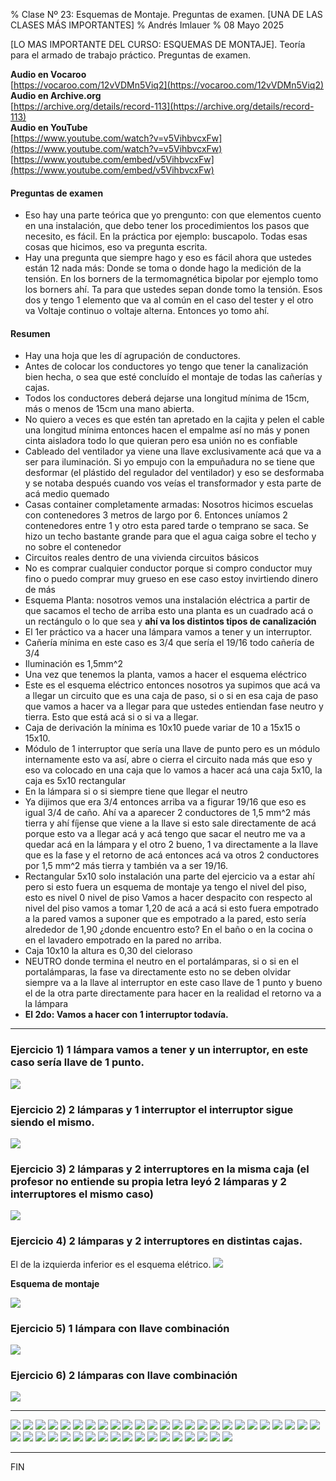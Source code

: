 % Clase Nº 23: Esquemas de Montaje. Preguntas de examen. [UNA DE LAS CLASES MÁS IMPORTANTES]
% Andrés Imlauer
% 08 Mayo 2025

[LO MAS IMPORTANTE DEL CURSO: ESQUEMAS DE MONTAJE]. Teoría para el armado de trabajo práctico. Preguntas de examen.

**Audio en Vocaroo**        
[https://vocaroo.com/12vVDMn5Viq2](https://vocaroo.com/12vVDMn5Viq2)   
**Audio en Archive.org**        
[https://archive.org/details/record-113](https://archive.org/details/record-113)   
**Audio en YouTube**        
[https://www.youtube.com/watch?v=v5VihbvcxFw](https://www.youtube.com/watch?v=v5VihbvcxFw)   
[https://www.youtube.com/embed/v5VihbvcxFw](https://www.youtube.com/embed/v5VihbvcxFw)   
        
     
#### Preguntas de examen

* Eso hay una parte teórica que yo prengunto: con que elementos cuento en una instalación, que debo tener los procedimientos los pasos que necesito, es fácil. En la práctica por ejemplo: buscapolo. Todas esas cosas que hicimos, eso va pregunta escrita.
* Hay una pregunta que siempre hago y eso es fácil ahora que ustedes están 12 nada más: Donde se toma o donde hago la medición de la tensión. En los borners de la termomagnética bipolar por ejemplo tomo los borners ahí. Ta para que ustedes sepan donde tomo la tensión. Esos dos y tengo 1 elemento que va al común en el caso del tester y el
otro va Voltaje continuo o voltaje alterna. Entonces yo tomo ahí.

#### Resumen

* Hay una hoja que les dí agrupación de conductores.
* Antes de colocar los conductores yo tengo que tener la canalización bien hecha, o sea que esté concluído el montaje de todas las cañerías y cajas.
* Todos los conductores deberá dejarse una longitud mínima de 15cm, más o menos de 15cm una mano abierta.
* No quiero a veces es que estén tan apretado en la cajita y pelen el cable una longitud mínima entonces hacen el empalme así no más y ponen cinta aisladora todo lo que quieran pero esa unión no es confiable
* Cableado del ventilador ya viene una llave exclusivamente acá que va a ser para iluminación.  Si yo empujo con la empuñadura no se tiene que desformar (el plástido del
regulador del ventilador) y eso se desformaba y se notaba después cuando vos veías el transformador y esta parte de acá medio quemado
* Casas container completamente armadas: Nosotros hicimos escuelas con contenedores 3 metros de largo por 6. Entonces uníamos 2 contenedores entre 1 y otro esta pared tarde o temprano se saca. Se hizo un techo bastante grande para que el agua caiga sobre el techo y no sobre el contenedor
* Circuitos reales dentro de una vivienda circuitos básicos
* No es comprar cualquier conductor porque si compro conductor muy fino o puedo comprar muy grueso en ese caso estoy invirtiendo dinero de más
* Esquema Planta: nosotros vemos una instalación eléctrica a partir de que sacamos el techo de arriba esto una planta es un cuadrado acá o un rectángulo o lo que sea y **ahí va los distintos tipos de canalización**
* El 1er práctico va a hacer una lámpara vamos a tener y un interruptor.
* Cañería mínima en este caso es 3/4 que sería el 19/16 todo cañería de 3/4
* Iluminación es 1,5mm^2
* Una vez que tenemos la planta, vamos a hacer el esquema eléctrico
* Este es el esquema eléctrico entonces nosotros ya supimos que acá va a llegar un circuito que es una caja de paso, si o si en esa caja de paso que vamos a hacer va a llegar para que ustedes entiendan fase neutro y tierra. Esto que está acá si o si va a llegar.
* Caja de derivación la mínima es 10x10 puede variar de 10 a 15x15 o 15x10.
* Módulo de 1 interruptor que sería una llave de punto pero es un módulo internamente esto va así, abre o cierra el circuito nada más que eso y eso va colocado en una caja que lo vamos a hacer acá una caja 5x10, la caja es 5x10 rectangular
* En la lámpara si o si siempre tiene que llegar el neutro
* Ya dijimos que era 3/4 entonces arriba va a figurar 19/16 que eso es igual 3/4 de caño. Ahí va a aparecer 2 conductores de 1,5 mm^2 más tierra y ahí fíjense que viene a la llave si esto sale directamente de acá porque esto va a llegar acá y acá tengo que sacar el neutro me va a quedar acá en la lámpara y el otro 2 bueno, 1 va directamente a la llave que es la fase y el retorno de acá entonces acá va otros 2 conductores por 1,5 mm^2 más tierra y también va a ser 19/16.
* Rectangular 5x10 solo instalación una parte del ejercicio va a estar ahí pero si esto fuera un esquema de montaje ya tengo el nivel del piso, esto es nivel 0 nivel de piso Vamos a hacer despacito con respecto al nivel del piso vamos a tomar 1,20 de acá a acá si esto fuera empotrado a la pared vamos a suponer que es empotrado a la pared, esto sería alrededor de 1,90 ¿donde encuentro esto? En el baño o en la cocina o en el lavadero empotrado en la pared no arriba.
* Caja 10x10 la altura es 0,30 del cieloraso
* NEUTRO donde termina el neutro en el portalámparas, si o si en el portalámparas, la fase va directamente esto no se deben olvidar siempre va a la llave al interruptor en este caso llave de 1 punto y bueno el de la otra parte directamente para hacer en la realidad el retorno va a la lámpara
* **El 2do: Vamos a hacer con 1 interruptor todavía.**


---

### Ejercicio 1) 1 lámpara vamos a tener y un interruptor, en este caso sería llave de 1 punto.
![](https://blogger.googleusercontent.com/img/b/R29vZ2xl/AVvXsEjRqnfxpsgyeEQNi2oFZ8-3H2_9-lOy-oZi1FSqaVcVEi9yLZHKYuAdcXts-B6IW6NXiiiHej5GPX72n8yqeBOTvacVKkr5ttnNZCTN5KM-3uzwoMwrUlLCZ_ks6nd6uuCvGxW1b8k9AFWCcd8yqjjUy-2Yko4nVjcKk7TQjttiYO5bg1ctPEXMMhj0gs4/s4620/IMG_20250511_181821091.jpg)

### Ejercicio 2) 2 lámparas y 1 interruptor el interruptor sigue siendo el mismo.
![](https://blogger.googleusercontent.com/img/b/R29vZ2xl/AVvXsEijTte7dBiI6_Z6PEjZ6tK35Vex8o1_OpirgLDwvE3eWR_-gd4dnDD0UNnhpTRm0yALcESySaT0uROOpzmv6k5W_ciNiiy72ZFCaLYoRol3PPEFk35KWsiG2Qvl5gXw-XOPqKD5V7Z2yQFhvm_d22ZJDP_F7F-zDYI_B67zfuYKk5tLkS45V_YwEm3QB8g/s4160/IMG_20250511_181833612.jpg)

### Ejercicio 3) 2 lámparas y 2 interruptores en la misma caja (el profesor no entiende su propia letra leyó 2 lámparas y 2 interruptores el mismo caso)
![](https://blogger.googleusercontent.com/img/b/R29vZ2xl/AVvXsEiAF7zHr0iss704dcyCWPCubYKJniuzXTb18HnsJL8jb5h7EPRBpv_GcLyN0GdZOkAq3r2noJYvt0INgicZKXUAF-cBDz_LRkN18pbTKD4z_XAkyB8fQ3VkEcE-0jFH2r8LAPacBR6CmB3dgrSxUblbbE77ZURWQEcTMSkFacIGeq3IWlyNW7OiKShTKLs/s4160/IMG_20250511_181847728.jpg)

### Ejercicio 4) 2 lámparas y 2 interruptores en distintas cajas.
El de la izquierda inferior es el esquema elétrico.
![](https://blogger.googleusercontent.com/img/b/R29vZ2xl/AVvXsEiMkRdtDHhNr_VT4DL0Y3ZjdzuyimbZir7xioEgtogVOKabl1pikiliITqeOBbe2FxvAq_gakM74JkinxLELOSdKBBOigJ6c8SdmPs1D1bHU-1HzbkheWhbApTCEu8ayZzSySD9aOTbhDcAPiNgds5L7-vhaliK87k-nmql5HcvO9-ly795GYGvqbr53gQ/s4160/IMG_20250507_201900387.jpg)

**Esquema de montaje**

![](https://blogger.googleusercontent.com/img/b/R29vZ2xl/AVvXsEg5czvg-jdLJyS_nk3D8FpD_O2T_docwWG_JMOU0ppLLq1hRZgVBA79suvteIfYyjZJqokYdmP5ZvxIMx3huR-pQmVG6_3z2zjXvv2SPCSrXtjh59bQAH3_sODJKC6SWBumkpIkvzNRV0l2b_Um_6bJBWuu-vyxcwG14zM7BKwiNXgowyJLeKdeGXNtqps/s4160/IMG_20250511_181915788.jpg)

### Ejercicio 5) 1 lámpara con llave combinación
![](https://blogger.googleusercontent.com/img/b/R29vZ2xl/AVvXsEgcbt_KtQ9AhNy2mQwFBQoWRF8_ysx-bkA06W6dH0lpMufPb1AzRm5wwT0nap9IfbvrzBcR0pwtVdaMPFk3lXAJj1hXlNFMt20saZ1PelmdaIfC_EKXxzDiMbpLqP8_wACyuZx2TlIIP3J5PgEEDMan-CZMecI1l0hgNI3dOCb9F62GxsSb6ix9A7Gox_Q/s4160/IMG_20250511_181931404.jpg)

### Ejercicio 6) 2 lámparas con llave combinación
![](https://blogger.googleusercontent.com/img/b/R29vZ2xl/AVvXsEgSrTjf-8wBSVTVGDK_A3RTY5MIieU197-vIR9HX1ws21IBEOAezoquTtiaLVHZkUouq-H6BxFjqar09hxzciCmtEhhD0QaT0mmvqP-6pAK4zERgMV7UYmnNHZeVN8VhTr-D-mj_MmZe6ff_Co5fHFH8im8rcI33zju6om8RO9RZD01ZXd-NfWngITDQuU/s4160/IMG_20250511_181942963.jpg)


---


![](https://blogger.googleusercontent.com/img/b/R29vZ2xl/AVvXsEhXihLo4TobCR5vUbqEEDnpQtvDfrVOfcdaAUmCZDj2bzuR1An3w5nGMRUD8uVtTr0hWFrf4JucZ-HpSlad-741IFfmxwA6LEE5aaBQqsY99Akhd0AWAyKEVf34mYDrkhn5qbItNZr2i9kkpS-ICnzPe2BNx6G4W1D698Ax9u-k0vNOF5Qd7h9TI7NX1so/s4160/IMG_20250507_191210299.jpg)
![](https://blogger.googleusercontent.com/img/b/R29vZ2xl/AVvXsEifWu_YUb-VILvRaRpIQ01DH4vZkVNWrX9zXcNSgdyDWY9l8FAk1BHwlj0sHlIiZ5Qy4gi6bygGuThwNXmUzTNu6gptYP56tPlgsCSx9wk37QtIuOZXdduVKNcy03QJ-sKMX6pEgXMysP5VlnaKduFpSMvXv5ayI4w4JnsuoUUJUrpH5-nSfkKvdcUF3qY/s4160/IMG_20250507_191211516.jpg)
![](https://blogger.googleusercontent.com/img/b/R29vZ2xl/AVvXsEhkG0UjBqhoCoHHA7csAMc6qJdWYrplyFrXiJbnmoGeD7-oYgdEsGQB_xiEc9KuLzNzEGiUUB5g8UUshyphenhyphenwIAsyn5t7WiEyvbvRKIjzc2OOlXT_JwwUgDGr9dtLjv12t__6ulXNznKTDmauLYsu7mod38lUhWE9D3n719cZmHqpVaIf8eC7sWZduinpD3CY/s4160/IMG_20250507_192258332.jpg)
![](https://blogger.googleusercontent.com/img/b/R29vZ2xl/AVvXsEgi-4O5x3mXzXPpoyHj76NrxfGDDXZnS_-LyHXeilC1Wn-PW0rTlh1flL4P9oOzF9FkQBiS74fJ0WYam8E__0RMeZaM6CLMRAUg9Wwx8NpNctlgSIYegiopI-TOIJLzH-BEBLXmQxKWMeGcm_9fAHvKvhgsXGBQBw_kfMO7_EIrhjRCawulQnyrzcUJ2Hc/s4160/IMG_20250507_192301762.jpg)
![](https://blogger.googleusercontent.com/img/b/R29vZ2xl/AVvXsEjds4UUCn08M2dL0BYvmWxqmU0qpHw3y8gJY6qiBZJQv1Fvrfi0j_XP-YCelbshm5nKk2kUlRj0hQihelSjtTkMlKTGe5mVfGNwE_ihz_rIPv73sh-kIz9_34ObcVSKmlvmLDRjN7XkikGFGG-s4Uy4uHAOOZRr9suibzp4MFbZD3vjGsbJl0C1g6qFHxc/s4160/IMG_20250507_193043438.jpg)
![](https://blogger.googleusercontent.com/img/b/R29vZ2xl/AVvXsEjJN8VavVoJemnFZLQLSOjR98dYzqXUtJZ8F591CdKPgY7uHokWNh8HYKdECuHfww_pzwz8PWfLV82S1-H37hoishUj8caUdy_PSePPAO3kS9OxoA70HTOSdn-tRvTVFo1kRbpHQs221tzHyi7oUStlnU2suacga_HZyk-UK4anwnpvIzFuZNUlKpA-Ykk/s4160/IMG_20250507_193527911_HDR.jpg)
![](https://blogger.googleusercontent.com/img/b/R29vZ2xl/AVvXsEh4xooHm3Y2yCM02-_XaGxAOs45R9tEGjGNsrfsc8brZTEMTvXWqYVH8Hgt7qtNnI6oBW1MvHqbPjF35scpLqPltciL3Dhy0PKd02XgWLQhrvWV5PBNdbKZZQvtLJc6x0tO5nX4_8dlCY0I9JRHUkSry8Os6NHYSQyjMptIAAe9b09ETV3KWZHhrsDNnCA/s4160/IMG_20250507_193530649.jpg)
![](https://blogger.googleusercontent.com/img/b/R29vZ2xl/AVvXsEhramrdQy3a4RslDJVsH2MbfOp0wqMpsB-5Mx7wqH97KrGZB5OmJt9Dk7KF8IUuyixsVD3MoVWGX8QcRIIwMqppo8oRLfvXTOXWb0Sy1BGdn16tH2qpNMVNnzLARu3reAG-faU298RSsz4goqVSIqUXBQZtgPuWCdxgLAKYFjGzGn-yaVy_Gbm3Qz8FiF8/s4160/IMG_20250507_194012002.jpg)
![](https://blogger.googleusercontent.com/img/b/R29vZ2xl/AVvXsEjo98l1GBiU5MuBwGtAc3kBkFTa2HYP9X-hajlVer0XMpCMie0M2cENYlkPw8SuNqsNMEG0Wnvm7nWcPc_6-eIxclC6cf2BdngE_r_MMsVB_yayBbL102UfM20DH6oxzOf9s9eo2-d0lWKUNH49CZod3MVc2dl7nkCuv8XPDHXR7Z6nLmN6vjlPZ23C9Jk/s4160/IMG_20250507_194014305.jpg)
![](https://blogger.googleusercontent.com/img/b/R29vZ2xl/AVvXsEhF7SwotffkEZDjRUoMm-SXw4uozgIS2Nxyg-lpn8iyyIVgSeZgZJ4oHq4voc21NoSOQtPMAVbzWvx_Du6gfr_MVstoVMtORNE2yFRAjkNFZf0LFHwv5ID_fwgW5BGwEqBLUitK9QJ3mfiauUi6klEJIjGIsw2jjL1gd0oN3gleumsx-QK29O926pbnWtA/s4160/IMG_20250507_194018996.jpg)
![](https://blogger.googleusercontent.com/img/b/R29vZ2xl/AVvXsEgnUqBR49FM7jCcWk6_FDXHbAVP6G_bKFi5t-9OqLOy7-ytoNZ3VP1hFfRqxx6dM4lEJR6GB7KZEA5XMarCnDDjDw8CY2PsiZ3DVfzckSx0kQomfRoG68TJsqEPBgdg9yIYBGCZl792n8d86zaD3FH6YQNWtBws4km8a288tXePI0KRMuucTK68_Qss_6I/s4160/IMG_20250507_194021705.jpg)
![](https://blogger.googleusercontent.com/img/b/R29vZ2xl/AVvXsEj4aYzdKlnj9WfYZatxvegYas_Tu986WctUgr2MV-obPci8y1VW6e8UOkU-ARQ1sZPBONSWjyJV8NbJgLSxOxgICpYzbMiy6b_iGkn5lgQfboVWhKwRcDyORqIzmlwCcQnRysH2a73WpQb4WI7FnK3cpuhXXvkKJkf4uxiz8EVnEmn-Zs1t-MFArNiCXQ0/s4160/IMG_20250507_194153596.jpg)
![](https://blogger.googleusercontent.com/img/b/R29vZ2xl/AVvXsEihGlvnOlfsPV07-QTwZEQ1KtGTrDKC8DHzZT1XoxlA9xwj6Fxmu-12HpxsLbRSyL-nnmeyR4lQtsRUmjvwG7O5N17KX7G7x0tIIsYfmrHhDYqoYG_mtMJtXTxNP6_NlCKV4aBBJzL2SW6c6SgaOrfVeYw7gpX0y0O3Ha7iNw5Q68v4iFR4zvuui6unl9w/s4160/IMG_20250507_194203221.jpg)
![](https://blogger.googleusercontent.com/img/b/R29vZ2xl/AVvXsEjHpqfPAz9ORrMGFxxbw3AVnVnpbym3yP-DceV8ZGUkt-oTYTa27CJHdTEZ4cSilq3x5JkVeN9iOwQG_0sBSWjGG4sMhYM8pLnpt1-h0fMW3M2T2zFemscOJ_xXZTQVoBPsSyF5e_JaQkeOrcVU61pE2VnBOYu-fL5r1UVtIsEL8We9ugMo-AEmcjzpvq8/s4160/IMG_20250507_194359812_BURST000_COVER_TOP.jpg)
![](https://blogger.googleusercontent.com/img/b/R29vZ2xl/AVvXsEhoWVc4NKs91NUoe5F-Y2eWPK-KgB-Aq8BLwtwhZ9LVs7pDxBxzhqw-4jcx8_nCCFwVVN9qkRowjDziq1sexeuXDmdehWWr6rdEBwU9yq_Xjotw36U0pfA9EY9iLVUssyb6YkJmtyBXKa75JGYtLHL5hLm0N3N6b-vJySL-_DEx_qUHPrXQrD7Rn3gVRaQ/s4160/IMG_20250507_194359812_BURST001.jpg)
![](https://blogger.googleusercontent.com/img/b/R29vZ2xl/AVvXsEjmHyEDpG74ksxlTNDNyM0yP9E4hWdoemrC3_WCWefSoYVoMKN9U4ZAX8io7mm7O4XLQVLm9OgMwsP4CTzjcj5NqLMZj1TKtvjJJt6zqJsubalGL1_ISC79XJ18iYG_QTqzihJ6NVVxWMqcidP-Rb9sVvhxyX-Tr89mtdAgv2lx4K3Eh7Tvmr4mCJGQA5o/s4160/IMG_20250507_194401975.jpg)
![](https://blogger.googleusercontent.com/img/b/R29vZ2xl/AVvXsEiTcn3CcFUyAq1QZIEfyK0pi3L0h8tdX3tY41ogQD_YfdCy41rRE_5o7AJHXwJQRAiz2mJurEmk8cpfeuGj4yRdkfc7aNrn9ntaRo9bXPP0ZVlNwwVBJUzCTOtiWO6WKkrWrEnOcUMCqk7JcGMqf1S14VJObsBBoK6cfjKXU1KZWq3DJl7GCn8bOsGq8N4/s4160/IMG_20250507_194452171_BURST000_COVER_TOP.jpg)
![](https://blogger.googleusercontent.com/img/b/R29vZ2xl/AVvXsEj7K6mHFB7oq57JdXFJg2vgXC75B0IE3ewneEAQyuX2uq_oHk0wiJOHl5s7F5dz-k9c4Q834R5t07Jq-mIuZ4cqENs1opBmiZcyDBSt8gdI80a5Uchwjg38MTHTzgM0ITFX-QcLl433-g9ZUkXH-HOoEKyHePIfMUILCqEX61tRh0nSMLsTH1ltjRhkCwA/s4160/IMG_20250507_194452171_BURST001.jpg)
![](https://blogger.googleusercontent.com/img/b/R29vZ2xl/AVvXsEgQgjhxcQnVUOWFSgjscOcI3vJDYwG9JydHbCu7lgqGQSE8vim5yEVZ1hSUMJhSWx7Ny3ZZQWEtcAK3C2v__LL7T5cbwm5iL7SnoBnOqXGAzhXeEX0vM18054gB2PEP8suAbYLw-ddu45QtGxzFcOAM-0OPf-iHoRITnBQhjvWEd2Qj6k3_IvMY_L2LvBg/s4160/IMG_20250507_194502178_HDR.jpg)
![](https://blogger.googleusercontent.com/img/b/R29vZ2xl/AVvXsEgDZpIhWvxUINJJx4oTcb6NStMLVjGjom72tN6xP4OFMnhAN1v4RMsY8ddhPd58NS1EpwV67yFe_0zNJWAQx9g-2Ton3DandRNQd4wnVjlKAMLbnZGs3BpPQ3-5B7Cu0HphhOaCX67GJckfQ83gHPNDwdQTjO9WjR2wReRluSor8vAKENimazpz1ImVOig/s4160/IMG_20250507_194504289.jpg)
![](https://blogger.googleusercontent.com/img/b/R29vZ2xl/AVvXsEjbU5C5q88P72HtU43FLjob1Sq4vtgvCxQe5ROD9GdqMgSNyMi_GNcNC8VqQrkN51YM9CMZ2YiBECPZuD3NUJrRc1EQUftMF1QB_HmkfL1PV1JLktn2289bfcbfi1uK0geL6CHYuhgCv4ILTYXlW9ZGqqisLJ9gFm4PLkejvZ-zUmiDYCVqaYhbWhQIACg/s4160/IMG_20250507_194558366_HDR.jpg)
![](https://blogger.googleusercontent.com/img/b/R29vZ2xl/AVvXsEgmLkN7NEZyQ2qI1vVbS1B7uaSCkl31e_f9sk6CT-9nmZmpOOvNIMeBORHxo7spNBob4br-lm8pmSb9qlku9KvWxkaP5mMZX1TSHjig5fxwae9LozdjWLA8zCl-pwWFWJVFctCEXniJqoYdT1kYw4oeFqvhCJ_um8hN9Eogg9gfClAswy9MmVG8Y_Yme4A/s4160/IMG_20250507_194606790_HDR.jpg)
![](https://blogger.googleusercontent.com/img/b/R29vZ2xl/AVvXsEhP2bZp0Xux0telS_VN3UIEytOntMr__2GxF_govoM_WzyZ_-fKhjEk2UTEX1GIUPXdjDe2HQq5MPdFdtDAmaOuvtTAjGnQSth1NIjciQTng3gJmeEn27QABQecOxFEL2S9kI2CX1wgJLXcCwAFcpmpCxeHhBPrGgsohD-2v3UvW9YXVRSt9If3XDBZ-yc/s4160/IMG_20250507_194625851.jpg)
![](https://blogger.googleusercontent.com/img/b/R29vZ2xl/AVvXsEhW2YdX0fC3puiYkGRX2f0BbtC0ysqXZhRNZrLRt33E1f6X1_w2c9u9l__fcvRwsHnPpmiPJsEyBEpZyulw3PjQdnTvbFYK1hq54OjbI0bzCinBRgRxnmeY6rE4ocIfeCJWI21hPSFRg0Ozt-Bra840QUv88Q3hDnhLk8Ck7e3RbDjuywAmSigmikIbhZ8/s4160/IMG_20250507_194726399.jpg)
![](https://blogger.googleusercontent.com/img/b/R29vZ2xl/AVvXsEiAUk5AWnKfzUbQOzyIJEQS3fCeiYRBMUiATK6Q03uKqSMrNvu0iM75CPFxW4caq42sbIQUuBWvgOvtkgWUJdMxDvWGtYDk8LMRVuFaca2PBQhmHpbtDXm_QrjD4ELctEeLE_hdfsik_S-3JkwQD6kcgeII9a6Bzoy58vPNYMbIGAskXmZaZwcTUQen5BQ/s4160/IMG_20250507_195038197_HDR.jpg)
![](https://blogger.googleusercontent.com/img/b/R29vZ2xl/AVvXsEgQTrM2VRpEh0Bot4H64Irq9nrn4K-2LY4M0SyPrAHAALMlWI_wjrS5o7Z_PELvgIX7QnMlknitwrHgOysL_VxoaulBiJDskZ9pHdegjaJZcVR1lXDVGOu4vPwQftcajLR2SETq_RTY-7hRcl5VhaU2svZUmKqho3qdCuZ8ztVJ-Ggu_VBqbXX2Z8RjWhQ/s4160/IMG_20250507_195341039.jpg)
![](https://blogger.googleusercontent.com/img/b/R29vZ2xl/AVvXsEiiMClfDwX0z5jQgtfLNmc8mmiwAhLrBxRumL_qAKGHC977zm1cW9l2xSN2QJIQj-JdlS-WIdcqbzmEwz8FndrQgC2VOF5nIw_6RacQakM6ztKofBHvxGc3LhfyIHVKop1R2hzwfkmwNmwV6wm3qcYAPh7iekh1MbRlm3fjAVFVxOhYJxF4ek_U34-vHRs/s4160/IMG_20250507_195803072.jpg)
![](https://blogger.googleusercontent.com/img/b/R29vZ2xl/AVvXsEjiYckAwJ3jG7pRrvmO7Ug-dN9PqqiLiCf1deYkVX0LGY_Zs_hvXhoHeNiHvZDFXEUs7o3Mp_R4GMuy5O0O8vCrULhosttk59MDgIprAh5LgsVIQNuTYF03aPWZYfsDg48DSVQLoWRU3JilSo_JtGGfNJ6fOQ4IPLVt4OTK11TxCjOIlpqNpRq1eCGPG9Q/s4160/IMG_20250507_195804563.jpg)
![](https://blogger.googleusercontent.com/img/b/R29vZ2xl/AVvXsEhI6bTa6EFLooyUcC9ltlfiR8fAJQ-ro6TNq_FHwbwe4hXSA6YNFUztuQjs24ya9EV5fc82IBUd0W4fP8I2XH4l86_csUhVTgTjky16BcpEo7stPHNTRONYmCjhnAVxR7d_rNERr5OP05LoRqzQC52LW3f2mN8GHEb-eqrqhv_PtxvpnJGBIy5VJpAArWg/s4160/IMG_20250507_195808154.jpg)
![](https://blogger.googleusercontent.com/img/b/R29vZ2xl/AVvXsEgC3A3_bWYakq6SYEf9Gzj_E49MJqdoUQDVOZ-X_xeQEmUiY0uBjwl9V-LLhCj-WkOGG05njCVFLQrn6cRxwzW6I1r6W52O4DG6EstG-3691InK8Rrf_5BDcUBL6Ef9_SnMmQBnWD8kmfyBEzIMhW2H2r9VfJ25fCAluwl5h8soQWIBgxcrJpKoT3bHBzk/s4160/IMG_20250507_195937045.jpg)
![](https://blogger.googleusercontent.com/img/b/R29vZ2xl/AVvXsEjjM_pnTV1yWWfrk9pi7Op7UzAZOOjBUBk_fmLBr875DZ3hoe0nI9S-iUIqHnhrSvmuIvPbOfR-8cB-ulVa8OKNv6docM9Dq2y5qGE6oq8zc-lYJI3Y6nEoRxmyMus7LkH1NxKuNuBbHfTx5pCsUXG-2JUpSVdw1TxcHDA3ARBGtotw1T98NOjeYDrCQH4/s4160/IMG_20250507_195951036_HDR.jpg)
![](https://blogger.googleusercontent.com/img/b/R29vZ2xl/AVvXsEiT59jtE1PzIs7JbFC4Pvobjt_qo-pOaIjUvgW3HbecMkxa2RP4P1c-bhYbnV-tWIF4VONkR_YAJAQqquSfxqFM8SlAmc5SwChn6pGbK22a4OC3bjKwOiqP3iU3Mr2xJOuBt25WRVD3S6D6hUMJ4gLN9XQ40qYl4-19kWxJ_04qAg8rm4UG7ezJiKx_AYA/s4160/IMG_20250507_195952175.jpg)
![](https://blogger.googleusercontent.com/img/b/R29vZ2xl/AVvXsEhhW7vtxVV2eE9VKWfK7KKnkQAC_pU-Xn7tnkEa5EscNZsqW3agh7xGvsLux8Q5WhfZCjZZppxZlyTpXy7vhkMJ727f0a7KyWCdmM78vnf7I80wG4YQvNTQwJktdBxKbl1bRmi_jDhtqZxlcJ7R9oGcms6DSkljg9g-ikun2Gn2OBH5F9OlsDqzhqdyUos/s4160/IMG_20250507_195959323.jpg)
![](https://blogger.googleusercontent.com/img/b/R29vZ2xl/AVvXsEhi9pvhDUHqLU1_kg7oOPVKT2tdGZV32S-j07zw4vn5uIkzCqHhNQkBBhq83glNXR6yV4PMtdooHcH3uiPvOufVMDMuRFaFgCW5kS3QXZPTRMeDLsldK5kgS3fJrg_4klrJm4jALFXevIxvjhSbEFlxOa9V-ic4AuZGBIoAjoF5Xgf7ScdSYLTw9ZwpdrU/s4160/IMG_20250507_200001149.jpg)
![](https://blogger.googleusercontent.com/img/b/R29vZ2xl/AVvXsEjZsCogXmHO2FZOCMeO6c9JNc-JphHhqiEJaM7ZLn0xctkQeWWlKz1I-dh0Ih4ZpWPgCr3cMqMwW5mrMMDt3YIaUBHYfoNpSFP6Z_2fGzP9VPbDtUbmIhZUl90e51UIgzLz-xIQB0q1q206OESVmQv-Az6ZCisWsxZfe4FhzXR_4dpiHCCjLYgSiGWqBMg/s4160/IMG_20250507_200229595.jpg)
![](https://blogger.googleusercontent.com/img/b/R29vZ2xl/AVvXsEhUe6hx8CmKsFcHhjVwl-Vm_1K8KOppGLfpEOitpF13b1p880Ur78GvRvzWi9qjxLxRpmIup1yDcULfRcL3wUR9KDWoIYljbZbjzQZQGB-mMBOE3S4h2PybQxRKtvEu8BV3VEGHrmESXUMJ2NnB_p7J9Hgtib1K3iYOaRX9R3uWVrNUqalBKjhQ-bnrhvo/s4160/IMG_20250507_200346829.jpg)
![](https://blogger.googleusercontent.com/img/b/R29vZ2xl/AVvXsEhOeZJnE9SGQ-ri4qJCij_ja01BR0-qTmKnxBJ86MEPLkyuQgh7i-la9VrX0shqCI3yMo7SCHLqR-LZhByB35VVZa_X06iZxCEzuCgPvpSJI4sSNRSAW9v23XZjFZOWqmEOPFkoEpVfQDNQ7F2LHZBrKG_uzhVk-pkrHk28dAoSrS-cJVk1dBh0kxQwi9M/s4160/IMG_20250507_200349380.jpg)
![](https://blogger.googleusercontent.com/img/b/R29vZ2xl/AVvXsEgXQEtwkYOSiB4XWSZTmWe6G4OLG7ViT4PFwRTGEEKWV8esKG5WE1RMkekY7bctiCFAMCrJyFXZO66WCdrZyrHtkOnfQZHmXwJEMi8FTmgXRbL75Ys2jdnbrOWDzmd3Bv4_lYHnW2XZxO6gR6k7a1zajKCH5ckQJ0rbw1Jy8kbr3Rx8N4LSA3djOsZJ9b8/s4160/IMG_20250507_200350405.jpg)
![](https://blogger.googleusercontent.com/img/b/R29vZ2xl/AVvXsEj3XN_NK3oBUmNESNAlgaz-0eRfbJ5VP5llmJKeFvMuj6Dpi5RpqLjRKkHmoe4hcH1whkDpAnZEvCOJ2Y_73uDhsK3o2tNGyEGWp_jf9jiT7t45RCsg5tNXog-sDzXCaMyUaLiZy2aN6Fw9hq-PybanRLWoXxRWwN54iYaJfPMg7_4eCjlSD-zBFtv6D8w/s4160/IMG_20250507_201619651.jpg)
![](https://blogger.googleusercontent.com/img/b/R29vZ2xl/AVvXsEjf37hJJZP3x8GSjhaINjsrPIUliz2TBktPNfgWpkSxBsNiedUfnjsYZCXdKIkIMp8NhFdTVLQxYAe4Kt6Rksoczvy4kD5FKV1476hldRKoVhxZrg7DmnzyPN9TvTnN8OW4QVCFaJ8ISWOj5FF-dMvvSVSA3IHkRla8pP5H1qm_anRG3l05dUJ9dbpw7b8/s4160/IMG_20250507_201636796_HDR.jpg)
![](https://blogger.googleusercontent.com/img/b/R29vZ2xl/AVvXsEhKzLtKf8Pa66lp1B8Z_39NayIdA5Hh9OMyC36lZcjRdB0Dju4q_8t2rz_-7IkbZWUbs4P-KadDBhb8WD_4wyOgC_Rc8FLMGyH3uTqlaD5_pMac0Fv5TT0V7rA5Ksknf8WL28nbT3MkfObdeFFYyB6tgrXo_m_JFfQAKUbSKuim1Lk4ReVau3VIj5QgP-o/s4160/IMG_20250507_201638127.jpg)
![](https://blogger.googleusercontent.com/img/b/R29vZ2xl/AVvXsEg_1Jx_U9ZWdH4feIxFXNIBRWuckmlHhUCnr2eGu6nCfbSYke8zt-oorhlEf85XbWIRLrqzLbDyPY5C2cIaT5oc9n1MvEem0NSGGUoLf9lmHZsILuMGpvMHXKgwG7IJAroRa7kFYVe8Gw-lqph_iE4r9nArhYhn2wyDtGzZpahTO0cEDU3QSJHJgghNEjc/s4160/IMG_20250507_201855211.jpg)
![](https://blogger.googleusercontent.com/img/b/R29vZ2xl/AVvXsEiMkRdtDHhNr_VT4DL0Y3ZjdzuyimbZir7xioEgtogVOKabl1pikiliITqeOBbe2FxvAq_gakM74JkinxLELOSdKBBOigJ6c8SdmPs1D1bHU-1HzbkheWhbApTCEu8ayZzSySD9aOTbhDcAPiNgds5L7-vhaliK87k-nmql5HcvO9-ly795GYGvqbr53gQ/s4160/IMG_20250507_201900387.jpg)

---

FIN
